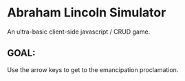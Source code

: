 # Abraham Lincoln Simulator

An ultra-basic client-side javascript / CRUD game. 

## GOAL:
Use the arrow keys to get to the emancipation proclamation.
